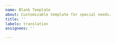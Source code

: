 ```yaml
---
name: Blank Template
about: Customizable template for special needs.
title: ''
labels: translation
assignees: ''

---
```



